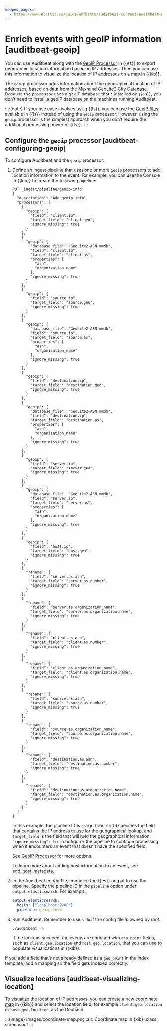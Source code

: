 ```yaml
---
mapped_pages:
  - https://www.elastic.co/guide/en/beats/auditbeat/current/auditbeat-geoip.html
---
```


# Enrich events with geoIP information [auditbeat-geoip]

You can use Auditbeat along with the [GeoIP Processor](elasticsearch://reference/enrich-processor/geoip-processor.md) in {{es}} to export geographic location information based on IP addresses. Then you can use this information to visualize the location of IP addresses on a map in {{kib}}.

The `geoip` processor adds information about the geographical location of IP addresses, based on data from the Maxmind GeoLite2 City Database. Because the processor uses a geoIP database that’s installed on {{es}}, you don’t need to install a geoIP database on the machines running Auditbeat.

::::{note}
If your use case involves using {{ls}}, you can use the [GeoIP filter](logstash://reference/plugins-filters-geoip.md) available in {{ls}} instead of using the `geoip` processor. However, using the `geoip` processor is the simplest approach when you don’t require the additional processing power of {{ls}}.
::::



## Configure the `geoip` processor [auditbeat-configuring-geoip]

To configure Auditbeat and the `geoip` processor:

1. Define an ingest pipeline that uses one or more `geoip` processors to add location information to the event. For example, you can use the Console in {{kib}} to create the following pipeline:

    ```console
    PUT _ingest/pipeline/geoip-info
    {
      "description": "Add geoip info",
      "processors": [
        {
          "geoip": {
            "field": "client.ip",
            "target_field": "client.geo",
            "ignore_missing": true
          }
        },
        {
          "geoip": {
            "database_file": "GeoLite2-ASN.mmdb",
            "field": "client.ip",
            "target_field": "client.as",
            "properties": [
              "asn",
              "organization_name"
            ],
            "ignore_missing": true
          }
        },
        {
          "geoip": {
            "field": "source.ip",
            "target_field": "source.geo",
            "ignore_missing": true
          }
        },
        {
          "geoip": {
            "database_file": "GeoLite2-ASN.mmdb",
            "field": "source.ip",
            "target_field": "source.as",
            "properties": [
              "asn",
              "organization_name"
            ],
            "ignore_missing": true
          }
        },
        {
          "geoip": {
            "field": "destination.ip",
            "target_field": "destination.geo",
            "ignore_missing": true
          }
        },
        {
          "geoip": {
            "database_file": "GeoLite2-ASN.mmdb",
            "field": "destination.ip",
            "target_field": "destination.as",
            "properties": [
              "asn",
              "organization_name"
            ],
            "ignore_missing": true
          }
        },
        {
          "geoip": {
            "field": "server.ip",
            "target_field": "server.geo",
            "ignore_missing": true
          }
        },
        {
          "geoip": {
            "database_file": "GeoLite2-ASN.mmdb",
            "field": "server.ip",
            "target_field": "server.as",
            "properties": [
              "asn",
              "organization_name"
            ],
            "ignore_missing": true
          }
        },
        {
          "geoip": {
            "field": "host.ip",
            "target_field": "host.geo",
            "ignore_missing": true
          }
        },
        {
          "rename": {
            "field": "server.as.asn",
            "target_field": "server.as.number",
            "ignore_missing": true
          }
        },
        {
          "rename": {
            "field": "server.as.organization_name",
            "target_field": "server.as.organization.name",
            "ignore_missing": true
          }
        },
        {
          "rename": {
            "field": "client.as.asn",
            "target_field": "client.as.number",
            "ignore_missing": true
          }
        },
        {
          "rename": {
            "field": "client.as.organization_name",
            "target_field": "client.as.organization.name",
            "ignore_missing": true
          }
        },
        {
          "rename": {
            "field": "source.as.asn",
            "target_field": "source.as.number",
            "ignore_missing": true
          }
        },
        {
          "rename": {
            "field": "source.as.organization_name",
            "target_field": "source.as.organization.name",
            "ignore_missing": true
          }
        },
        {
          "rename": {
            "field": "destination.as.asn",
            "target_field": "destination.as.number",
            "ignore_missing": true
          }
        },
        {
          "rename": {
            "field": "destination.as.organization_name",
            "target_field": "destination.as.organization.name",
            "ignore_missing": true
          }
        }
      ]
    }
    ```

    In this example, the pipeline ID is `geoip-info`. `field` specifies the field that contains the IP address to use for the geographical lookup, and `target_field` is the field that will hold the geographical information. `"ignore_missing": true` configures the pipeline to continue processing when it encounters an event that doesn’t have the specified field.

    See [GeoIP Processor](elasticsearch://reference/enrich-processor/geoip-processor.md) for more options.

    To learn more about adding host information to an event, see [add_host_metadata](/reference/auditbeat/add-host-metadata.md).

2. In the Auditbeat config file, configure the {{es}} output to use the pipeline. Specify the pipeline ID in the `pipeline` option under `output.elasticsearch`. For example:

    ```yaml
    output.elasticsearch:
      hosts: ["localhost:9200"]
      pipeline: geoip-info
    ```

3. Run Auditbeat. Remember to use `sudo` if the config file is owned by root.

    ```sh
    ./auditbeat -e
    ```

    If the lookups succeed, the events are enriched with `geo_point` fields, such as `client.geo.location` and `host.geo.location`, that you can use to populate visualizations in {{kib}}.


If you add a field that’s not already defined as a `geo_point` in the index template, add a mapping so the field gets indexed correctly.


## Visualize locations [auditbeat-visualizing-location]

To visualize the location of IP addresses, you can create a new [coordinate map](docs-content://explore-analyze/visualize/maps.md) in {{kib}} and select the location field, for example `client.geo.location` or `host.geo.location`, as the Geohash.

:::{image} images/coordinate-map.png
:alt: Coordinate map in {kib}
:class: screenshot
:::

